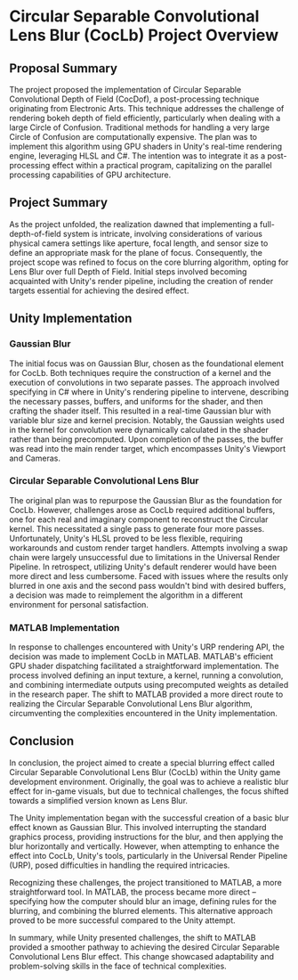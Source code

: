 # Circular Separable Convolutional Lens Blur (CocLb) Project Overview 
## Proposal Summary 
The project proposed the implementation of Circular Separable Convolutional Depth of Field (CocDof), a post-processing technique originating from Electronic Arts. This technique addresses the challenge of rendering bokeh depth of field efficiently, particularly when dealing with a large Circle of Confusion. Traditional methods for handling a very large Circle of Confusion are computationally expensive. The plan was to implement this algorithm using GPU shaders in Unity's real-time rendering engine, leveraging HLSL and C#. The intention was to integrate it as a post-processing effect within a practical program, capitalizing on the parallel processing capabilities of GPU architecture.

## Project Summary 
As the project unfolded, the realization dawned that implementing a full-depth-of-field system is intricate, involving considerations of various physical camera settings like aperture, focal length, and sensor size to define an appropriate mask for the plane of focus. Consequently, the project scope was refined to focus on the core blurring algorithm, opting for Lens Blur over full Depth of Field. Initial steps involved becoming acquainted with Unity's render pipeline, including the creation of render targets essential for achieving the desired effect.

## Unity Implementation  
### Gaussian Blur
The initial focus was on Gaussian Blur, chosen as the foundational element for CocLb. Both techniques require the construction of a kernel and the execution of convolutions in two separate passes. The approach involved specifying in C# where in Unity's rendering pipeline to intervene, describing the necessary passes, buffers, and uniforms for the shader, and then crafting the shader itself. This resulted in a real-time Gaussian blur with variable blur size and kernel precision. Notably, the Gaussian weights used in the kernel for convolution were dynamically calculated in the shader rather than being precomputed. Upon completion of the passes, the buffer was read into the main render target, which encompasses Unity's Viewport and Cameras.

### Circular Separable Convolutional Lens Blur
The original plan was to repurpose the Gaussian Blur as the foundation for CocLb. However, challenges arose as CocLb required additional buffers, one for each real and imaginary component to reconstruct the Circular kernel. This necessitated a single pass to generate four more passes. Unfortunately, Unity's HLSL proved to be less flexible, requiring workarounds and custom render target handlers. Attempts involving a swap chain were largely unsuccessful due to limitations in the Universal Render Pipeline. In retrospect, utilizing Unity's default renderer would have been more direct and less cumbersome. Faced with issues where the results only blurred in one axis and the second pass wouldn't bind with desired buffers, a decision was made to reimplement the algorithm in a different environment for personal satisfaction.

### MATLAB Implementation
In response to challenges encountered with Unity's URP rendering API, the decision was made to implement CocLb in MATLAB. MATLAB's efficient GPU shader dispatching facilitated a straightforward implementation. The process involved defining an input texture, a kernel, running a convolution, and combining intermediate outputs using precomputed weights as detailed in the research paper. The shift to MATLAB provided a more direct route to realizing the Circular Separable Convolutional Lens Blur algorithm, circumventing the complexities encountered in the Unity implementation.

## Conclusion
In conclusion, the project aimed to create a special blurring effect called Circular Separable Convolutional Lens Blur (CocLb) within the Unity game development environment. Originally, the goal was to achieve a realistic blur effect for in-game visuals, but due to technical challenges, the focus shifted towards a simplified version known as Lens Blur.

The Unity implementation began with the successful creation of a basic blur effect known as Gaussian Blur. This involved interrupting the standard graphics process, providing instructions for the blur, and then applying the blur horizontally and vertically. However, when attempting to enhance the effect into CocLb, Unity's tools, particularly in the Universal Render Pipeline (URP), posed difficulties in handling the required intricacies.

Recognizing these challenges, the project transitioned to MATLAB, a more straightforward tool. In MATLAB, the process became more direct – specifying how the computer should blur an image, defining rules for the blurring, and combining the blurred elements. This alternative approach proved to be more successful compared to the Unity attempt.

In summary, while Unity presented challenges, the shift to MATLAB provided a smoother pathway to achieving the desired Circular Separable Convolutional Lens Blur effect. This change showcased adaptability and problem-solving skills in the face of technical complexities.

